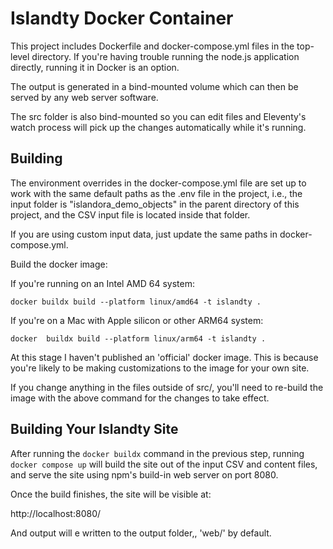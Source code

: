 # Islandty Docker Container

This project includes Dockerfile and docker-compose.yml files in the top-level directory. If you're having trouble running the
node.js application directly, running it in
Docker is an option.

The output is generated in a bind-mounted volume
which can then be served by any web server software.

The src folder is also bind-mounted so you can edit files and
Eleventy's watch process will pick up the changes
automatically while it's running.

## Building

The environment overrides in the docker-compose.yml file
are set up to work with the same default paths as the .env file in the project,
i.e., the input folder is "islandora_demo_objects" in the parent
directory of this project, and the CSV
input file is located inside that folder.

If you are using custom input data, just update the same paths in docker-compose.yml.

Build the docker image:

If you're running on an Intel AMD 64 system:

```shell
docker buildx build --platform linux/amd64 -t islandty .
```

If you're on a Mac with Apple silicon or other ARM64 system:

```shell
docker  buildx build --platform linux/arm64 -t islandty .
```

At this stage I haven't published an 'official' docker image.
This is because you're likely to be making customizations
to the image for your own site.

If you change anything in the files outside of
src/, you'll need to re-build the image
with the above command for the changes
to take effect.

## Building Your Islandty Site

After running the `docker buildx` command in the previous step,
running ```docker compose up``` will build the site out of
the input CSV and content files, and serve the site using
npm's build-in web server on port 8080.

Once the build finishes, the site will be visible at:

http://localhost:8080/

And output will e written to the output
folder,, 'web/' by default.

